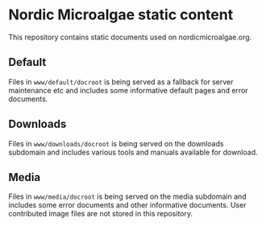 # Nordic Microalgae static content

This repository contains static documents used on nordicmicroalgae.org.

## Default

Files in `www/default/docroot` is being served as a fallback for server maintenance etc and includes some informative default pages and error documents.

## Downloads

Files in `www/downloads/docroot` is being served on the downloads subdomain and includes various tools and manuals available for download.

## Media

Files in `www/media/docroot` is being served on the media subdomain and includes some error documents and other informative documents. User contributed image files are not stored in this repository.
